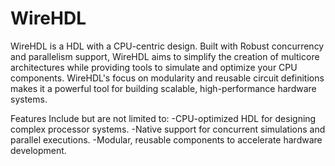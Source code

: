 # WireHDL
WireHDL is a HDL with a CPU-centric design. Built with Robust concurrency and parallelism support, WireHDL aims to simplify the creation of multicore architectures while providing tools to simulate and optimize your CPU components. WireHDL's focus on modularity and reusable circuit definitions makes it a powerful tool for building scalable, high-performance hardware systems.

Features Include but are not limited to:
-CPU-optimized HDL for designing complex processor systems.
-Native support for concurrent simulations and parallel executions.
-Modular, reusable components to accelerate hardware development.
